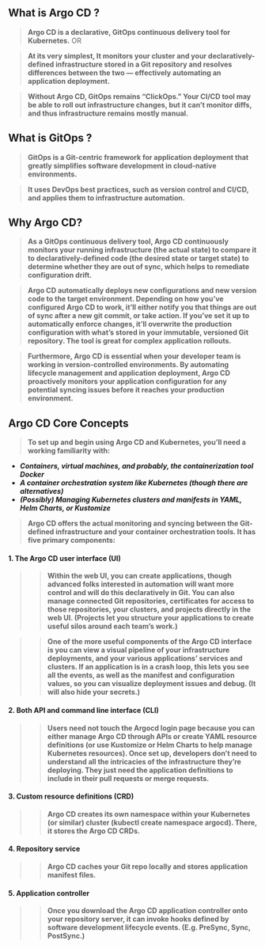## What is Argo CD ? 

> **Argo CD is a declarative, GitOps continuous delivery tool for Kubernetes.** OR

> **At its very simplest, It monitors your cluster and your declaratively-defined infrastructure stored in a Git repository and resolves differences between the two — effectively automating an application deployment.**

> **Without Argo CD, GitOps remains “ClickOps.” Your CI/CD tool may be able to roll out infrastructure changes, but it can’t monitor diffs, and thus infrastructure remains mostly manual.**

## What is GitOps ? 

> **GitOps is a Git-centric framework for application deployment that greatly simplifies software development in cloud-native environments.** 

> **It uses DevOps best practices, such as version control and CI/CD, and applies them to infrastructure automation.**

## Why Argo CD?

> **As a GitOps continuous delivery tool, Argo CD continuously monitors your running infrastructure (the actual state) to compare it to declaratively-defined code (the desired state or target state) to determine whether they are out of sync, which helps to remediate configuration drift.**

> **Argo CD automatically deploys new configurations and new version code to the target environment. Depending on how you’ve configured Argo CD to work, it’ll either notify you that things are out of sync after a new git commit, or take action. If you’ve set it up to automatically enforce changes, it’ll overwrite the production configuration with what’s stored in your immutable, versioned Git repository. The tool is great for complex application rollouts.**

> **Furthermore, Argo CD is essential when your developer team is working in version-controlled environments. By automating lifecycle management and application deployment, Argo CD proactively monitors your application configuration for any potential syncing issues before it reaches your production environment.**


## Argo CD Core Concepts

> **To set up and begin using Argo CD and Kubernetes, you’ll need a working familiarity with:**

* ***Containers, virtual machines, and probably, the containerization tool Docker***
* ***A container orchestration system like Kubernetes (though there are alternatives)***
* ***(Possibly) Managing Kubernetes clusters and manifests in YAML, Helm Charts, or Kustomize***

> **Argo CD offers the actual monitoring and syncing between the Git-defined infrastructure and your container orchestration tools. It has five primary components:**

#### 1. **The Argo CD user interface (UI)**
>> **Within the web UI, you can create applications, though advanced folks interested in automation will want more control and will do this declaratively in Git. You can also manage connected Git repositories, certificates for access to those repositories, your clusters, and projects directly in the web UI. (Projects let you structure your applications to create useful silos around each team’s work.)**

>> **One of the more useful components of the Argo CD interface is you can view a visual pipeline of your infrastructure deployments, and your various applications’ services and clusters. If an application is in a crash loop, this lets you see all the events, as well as the manifest and configuration values, so you can visualize deployment issues and debug. (It will also hide your secrets.)**

#### 2. **Both API and command line interface (CLI)**
>> **Users need not touch the Argocd login page because you can either manage Argo CD through APIs or create YAML resource definitions (or use Kustomize or Helm Charts to help manage Kubernetes resources). Once set up, developers don’t need to understand all the intricacies of the infrastructure they’re deploying. They just need the application definitions to include in their pull requests or merge requests.**

#### 3. **Custom resource definitions (CRD)**
>> **Argo CD creates its own namespace within your Kubernetes (or similar) cluster (kubectl create namespace argocd). There, it stores the Argo CD CRDs.**

#### 4. **Repository service**
>> **Argo CD caches your Git repo locally and stores application manifest files.**

#### 5. **Application controller**
>> **Once you download the Argo CD application controller onto your repository server, it can invoke hooks defined by software development lifecycle events. (E.g. PreSync, Sync, PostSync.)**